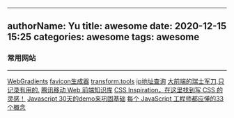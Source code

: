 
---
authorName: Yu
title: awesome
date: 2020-12-15 15:25
categories: awesome
tags: awesome
---

### 常用网站
---

[WebGradients](https://webgradients.com/)
[favicon生成器](https://realfavicongenerator.net/)
[transform.tools](https://transform.tools/)
[ip地址查询](https://www.ipaddress.com/)
[大前端的瑞士军刀,只记录有用的.](https://github.com/nieweidong/fetool)
[腾讯移动 Web 前端知识库](https://github.com/AlloyTeam/Mars)
[CSS Inspiration，在这里找到写 CSS 的灵感！](https://github.com/chokcoco/CSS-Inspiration)
[Javascript 30天的demo来巩固基础](https://github.com/SUNNERCMS/30daysJavascript)
[每个 JavaScript 工程师都应懂的33个概念](https://github.com/stephentian/33-js-concepts)
